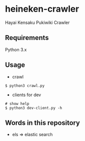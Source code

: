 # heineken-crawler
Hayai Kensaku Pukiwiki Crawler

## Requirements

Python 3.x

## Usage

- crawl

```shell
$ python3 crawl.py
```

- clients for dev

```shell
# show help
$ python3 dev-client.py -h
```

## Words in this repository

- els => elastic search
